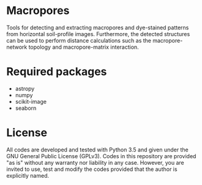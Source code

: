 # Macropores
Tools for detecting and extracting macropores and dye-stained patterns from horizontal soil-profile images. Furthermore, the detected structures can be used to perform distance calculations such as the macropore-network topology and macropore-matrix interaction.

# Required packages
* astropy
* numpy
* scikit-image
* seaborn

# License
All codes are developed and tested with Python 3.5 and given under the GNU General Public License (GPLv3). Codes in this repository are provided "as is" without any warranty nor liability in any case. However, you are invited to use, test and modify the codes provided that the author is explicitly named.
